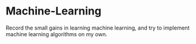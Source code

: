 # Machine-Learning
Record the small gains in learning machine learning, and try to implement machine learning algorithms on my own.

